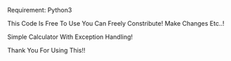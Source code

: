 Requirement: Python3

This Code Is Free To Use You Can Freely Constribute! Make Changes Etc..!

Simple Calculator With Exception Handling!

Thank You For Using This!!
